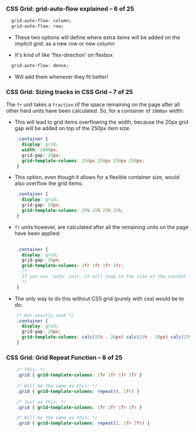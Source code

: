 ### CSS Grid: grid-auto-flow explained – 6 of 25

```css
  grid-auto-flow: column;
  grid-auto-flow: row;
```

- These two options will define where extra items will be added on the implicit grid: as a new row or new column

- It's kind of like 'flex-direction' on flexbox 

```css
  grid-auto-flow: dense;
```

- Will add them whenever they fit better!


### CSS Grid: Sizing tracks in CSS Grid – 7 of 25

The `fr` unit takes a `fraction` of the space remaining on the page after all other hard units have been calculated. So, for a container of `1000px` width:

- This will lead to grid items overflowing the width, because the 20px grid gap will be added on top of the 250px item size:

```css
    .container {
      display: grid;
      width: 1000px;
      grid-gap: 20px;
      grid-template-columns: 250px 250px 250px 250px;
    }
```

 - This option, even though it allows for a flexible container size, would also overflow the grid items: 

```css
    .container {
      display: grid;
      grid-gap: 20px;
      grid-template-columns: 25% 25% 25% 25%;
    }
```
 - `fr` units however, are calculated after all the remaining units on the page have been applied:

```css
    
    .container {
      display: grid;
      grid-gap: 20px;
      grid-template-columns: 1fr 1fr 1fr 1fr;
      /* 
      If you use 'auto' unit, it will snap to the size of the content inside the biggest grid item
      */
    }
```

 - The only way to do this without CSS grid (purely with css) would be to do:

```css
    /* Not exactly neat */
    .container {
      display: grid;
      grid-gap: 20px;
      grid-template-columns: calc(25% - 20px) calc(25% - 20px) calc(25% - 20px) calc(25%);
    }
```

### CSS Grid: Grid Repeat Function – 8 of 25

```css
    /* This: */
    .grid { grid-template-columns: 1fr 1fr 1fr 1fr }
    
    /* Will be the same as this: */
    .grid { grid-template-columns: repeat(4, 1fr) }

    /* Just as this: */
    .grid { grid-template-columns: 1fr 2fr 1fr 2fr } 

    /* Will be the same as this: */
    .grid { grid-template-columns: repeat(2, 1fr 2fr) }
```